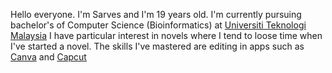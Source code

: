 Hello everyone. I'm Sarves and I'm 19 years old. I'm currently pursuing bachelor's of Computer Science (Bioinformatics) at [Universiti Teknologi Malaysia](https://www.utm.my/)
I have particular interest in novels where I tend to loose time when I've started a novel. The skills I've mastered are editing in apps such as [Canva](https://www.canva.com) and [Capcut](https://www.capcut.com/)
